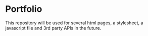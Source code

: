 # Portfolio
This repository will be used for several html pages, a stylesheet, a javascript file and 3rd party APIs in the future.
